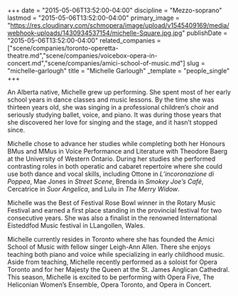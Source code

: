 +++
date = "2015-05-06T13:52:00-04:00"
discipline = "Mezzo-soprano"
lastmod = "2015-05-06T13:52:00-04:00"
primary_image = "https://res.cloudinary.com/schmopera/image/upload/v1545409169/media/webhook-uploads/1430934537154/michelle-Square.jpg.jpg"
publishDate = "2015-05-06T13:52:00-04:00"
related_companies = ["scene/companies/toronto-operetta-theatre.md","scene/companies/voicebox-opera-in-concert.md","scene/companies/amici-school-of-music.md"]
slug = "michelle-garlough"
title = "Michelle Garlough"
_template = "people_single"
+++

An Alberta native, Michelle grew up performing. She spent most of her early school years in dance classes and music lessons. By the time she was thirteen years old, she was singing in a professional children’s choir and seriously studying ballet, voice, and piano. It was during those years that she discovered her love for singing and the stage, and it hasn’t stopped since.

Michelle chose to advance her studies while completing both her Honours BMus and MMus in Voice Performance and Literature with Theodore Baerg at the University of Western Ontario. During her studies she performed contrasting roles in both operatic and cabaret repertoire where she could use both dance and vocal skills, including Ottone in *L’incoronazione di Poppea*, Mae Jones in *Street Scene*, Brenda in *Smokey Joe’s Café*, Cercatrice in *Suor Angelica*, and Lulu in *The Merry Widow*.

Michelle was the Best of Festival Rose Bowl winner in the Rotary Music Festival and earned a first place standing in the provincial festival for two consecutive years. She was also a finalist in the renowned International Eisteddfod Music festival in LLangollen, Wales.

Michelle currently resides in Toronto where she has founded the Amici School of Music with fellow singer Leigh-Ann Allen. There she enjoys teaching both piano and voice while specializing in early childhood music. Aside from teaching, Michelle recently performed as a soloist for Opera Toronto and for her Majesty the Queen at the St. James Anglican Cathedral. This season, Michelle is excited to be performing with Opera Five, The Heliconian Women’s Ensemble, Opera Toronto, and Opera in Concert.
 
